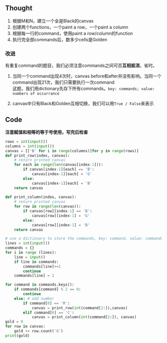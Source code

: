 ## Thought
1. 根据M和N，建立一个全是Black的canvas
2. 创建两个functions，一个paint a row，一个paint a column
3. 根据每一行的command，使用paint a row/column的function
4. 执行完全部commands后，数多少cells是Golden

### 改进
有重复command的题目，我们必须注意commands之间可否**互相抵消**，省时。
1. 当同一个command出现4次时，canvas before和after并没有影响。当同一个command出现21次，我们只需要执行一次command  
这题，我们用dictionary先存下所有commands。`key: commands; value: numbers of occurrance`

2. canvas中只有Black和Golden互相切换，我们可以用`True / False`来表示


## Code
**注意赋值和相等的等于号使用，写完后检查**
```python
rows = int(input())
columns = int(input())
canvas = [['B' for i in range(columns)]for y in range(rows)]
def print_row(index, canvas):
    # return printed canvas
    for each in range(len(canvas[index-1])):
        if canvas[index-1][each] == 'B':
            canvas[index-1][each] = 'G'
        else:
            canvas[index-1][each] = 'B'
    return canvas
    
def print_column(index, canvas):
    # return printed canvas
    for row in range(len(canvas)):
        if canvas[row][index-1] == 'B':
            canvas[row][index-1] = 'G'
        else:
            canvas[row][index-1] = 'B'
    return canvas  

# use a dictionary to store the commands, key: command, value: commands times
lines = int(input())
commands = {}
for i in range (lines):
    line = input()
    if line in commands:
        commands[line]+=1
        continue
    commands[line] = 1

for command in commands.keys():
    if commands[command] % 2 == 0:
        continue
    else: # odd number
        if command[0] == 'R':
            canvas = print_row(int(command[2:]),canvas)
        elif command[0] == 'C':
            canvas = print_column(int(command[2:]), canvas)   
gold = 0
for row in canvas:
    gold += row.count('G')
print(gold)
```


